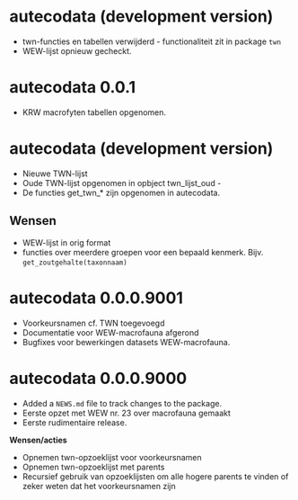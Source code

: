 # autecodata (development version)

- twn-functies en tabellen verwijderd - functionaliteit zit in package `twn`
- WEW-lijst opnieuw gecheckt.

# autecodata 0.0.1

* KRW macrofyten tabellen opgenomen.

# autecodata (development version)

* Nieuwe TWN-lijst 
* Oude TWN-lijst opgenomen in opbject twn_lijst_oud - 
* De functies get_twn_* zijn opgenomen in autecodata.

## Wensen

* WEW-lijst in orig format
* functies over meerdere groepen voor een bepaald kenmerk. Bijv. `get_zoutgehalte(taxonnaam)`

# autecodata 0.0.0.9001

* Voorkeursnamen cf. TWN toegevoegd
* Documentatie voor WEW-macrofauna afgerond
* Bugfixes voor bewerkingen datasets WEW-macrofauna.

# autecodata 0.0.0.9000

* Added a `NEWS.md` file to track changes to the package.
* Eerste opzet met WEW nr. 23 over macrofauna gemaakt
* Eerste rudimentaire release.

**Wensen/acties**

* Opnemen twn-opzoeklijst voor voorkeursnamen
* Opnemen twn-opzoeklijst met parents
* Recursief gebruik van opzoeklijsten om alle hogere parents te vinden of zeker weten dat het voorkeursnamen zijn



